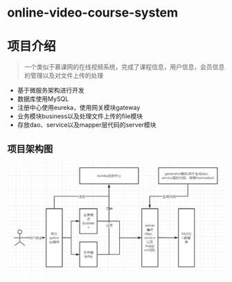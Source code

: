 # online-video-course-system

# 项目介绍

> 一个类似于慕课网的在线视频系统，完成了课程信息，用户信息，会员信息的管理以及对文件上传的处理

+ 基于微服务架构进行开发
+ 数据库使用MySQL
+ 注册中心使用eureka，使用网关模块gateway
+ 业务模块business以及处理文件上传的file模块
+ 存放dao、service以及mapper层代码的server模块

## 项目架构图

![image-20210223093012556](README.assets/image-20210223093012556.png)